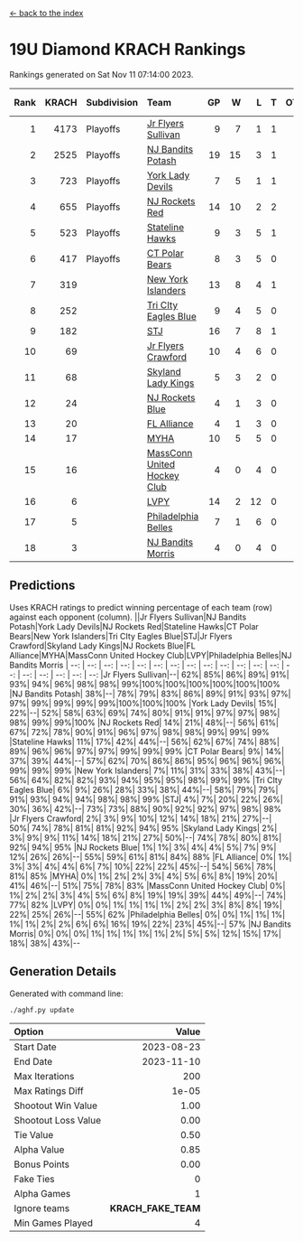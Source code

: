 [<- back to the index](readme.md)
# 19U Diamond KRACH Rankings
Rankings generated on Sat Nov 11 07:14:00 2023.

Rank|KRACH|Subdivision|Team|GP|W|L|T|OTW|OTL|SoS|Exp Wins|Win Diff
---:|---:|:---|:---|---:|---:|---:|---:|---:|---:|---:|---:|---:
1|4173|Playoffs|[Jr Flyers Sullivan](https://gamesheetstats.com/seasons/3663/teams/140859/schedule)|9|7|1|1|1|0|996|8.3|-0.0
2|2525|Playoffs|[NJ Bandits Potash](https://gamesheetstats.com/seasons/3663/teams/140857/schedule)|19|15|3|1|0|0|890|16.3|-0.0
3|723|Playoffs|[York Lady Devils](https://gamesheetstats.com/seasons/3663/teams/140856/schedule)|7|5|1|1|0|0|224|6.3|-0.0
4|655|Playoffs|[NJ Rockets Red](https://gamesheetstats.com/seasons/3663/teams/140855/schedule)|14|10|2|2|1|0|426|11.9|0.0
5|523|Playoffs|[Stateline Hawks](https://gamesheetstats.com/seasons/3663/teams/141851/schedule)|9|3|5|1|0|1|1733|4.3|-0.0
6|417|Playoffs|[CT Polar Bears](https://gamesheetstats.com/seasons/3663/teams/140853/schedule)|8|3|5|0|0|0|1657|3.8|-0.0
7|319||[New York Islanders](https://gamesheetstats.com/seasons/3663/teams/140861/schedule)|13|8|4|1|0|0|531|9.4|0.0
8|252||[Tri CIty Eagles Blue](https://gamesheetstats.com/seasons/3663/teams/140852/schedule)|9|4|5|0|0|0|1093|4.8|-0.0
9|182||[STJ](https://gamesheetstats.com/seasons/3663/teams/140858/schedule)|16|7|8|1|0|0|871|8.4|0.0
10|69||[Jr Flyers Crawford](https://gamesheetstats.com/seasons/3663/teams/140862/schedule)|10|4|6|0|0|1|249|4.9|0.0
11|68||[Skyland Lady Kings](https://gamesheetstats.com/seasons/3663/teams/140865/schedule)|5|3|2|0|0|0|168|3.9|0.0
12|24||[NJ Rockets Blue](https://gamesheetstats.com/seasons/3663/teams/140867/schedule)|4|1|3|0|0|0|194|1.9|0.0
13|20||[FL Alliance](https://gamesheetstats.com/seasons/3663/teams/156907/schedule)|4|1|3|0|0|0|291|1.9|0.0
14|17||[MYHA](https://gamesheetstats.com/seasons/3663/teams/140863/schedule)|10|5|5|0|0|0|104|5.9|0.0
15|16||[MassConn United Hockey Club](https://gamesheetstats.com/seasons/3663/teams/140854/schedule)|4|0|4|0|0|0|825|0.9|0.0
16|6||[LVPY](https://gamesheetstats.com/seasons/3663/teams/140860/schedule)|14|2|12|0|0|0|321|2.9|0.0
17|5||[Philadelphia Belles](https://gamesheetstats.com/seasons/3663/teams/140864/schedule)|7|1|6|0|0|0|55|1.9|0.0
18|3||[NJ Bandits Morris](https://gamesheetstats.com/seasons/3663/teams/140866/schedule)|4|0|4|0|0|0|144|0.9|0.0

## Predictions
Uses KRACH ratings to predict winning percentage of each team (row) against each opponent (column).
||Jr Flyers Sullivan|NJ Bandits Potash|York Lady Devils|NJ Rockets Red|Stateline Hawks|CT Polar Bears|New York Islanders|Tri CIty Eagles Blue|STJ|Jr Flyers Crawford|Skyland Lady Kings|NJ Rockets Blue|FL Alliance|MYHA|MassConn United Hockey Club|LVPY|Philadelphia Belles|NJ Bandits Morris
| --: | --: | --: | --: | --: | --: | --: | --: | --: | --: | --: | --: | --: | --: | --: | --: | --: | --: | --: 
|Jr Flyers Sullivan|--| 62%| 85%| 86%| 89%| 91%| 93%| 94%| 96%| 98%| 98%| 99%|100%|100%|100%|100%|100%|100%
|NJ Bandits Potash| 38%|--| 78%| 79%| 83%| 86%| 89%| 91%| 93%| 97%| 97%| 99%| 99%| 99%| 99%|100%|100%|100%
|York Lady Devils| 15%| 22%|--| 52%| 58%| 63%| 69%| 74%| 80%| 91%| 91%| 97%| 97%| 98%| 98%| 99%| 99%|100%
|NJ Rockets Red| 14%| 21%| 48%|--| 56%| 61%| 67%| 72%| 78%| 90%| 91%| 96%| 97%| 98%| 98%| 99%| 99%| 99%
|Stateline Hawks| 11%| 17%| 42%| 44%|--| 56%| 62%| 67%| 74%| 88%| 89%| 96%| 96%| 97%| 97%| 99%| 99%| 99%
|CT Polar Bears|  9%| 14%| 37%| 39%| 44%|--| 57%| 62%| 70%| 86%| 86%| 95%| 96%| 96%| 96%| 99%| 99%| 99%
|New York Islanders|  7%| 11%| 31%| 33%| 38%| 43%|--| 56%| 64%| 82%| 82%| 93%| 94%| 95%| 95%| 98%| 99%| 99%
|Tri CIty Eagles Blue|  6%|  9%| 26%| 28%| 33%| 38%| 44%|--| 58%| 79%| 79%| 91%| 93%| 94%| 94%| 98%| 98%| 99%
|STJ|  4%|  7%| 20%| 22%| 26%| 30%| 36%| 42%|--| 73%| 73%| 88%| 90%| 92%| 92%| 97%| 98%| 98%
|Jr Flyers Crawford|  2%|  3%|  9%| 10%| 12%| 14%| 18%| 21%| 27%|--| 50%| 74%| 78%| 81%| 81%| 92%| 94%| 95%
|Skyland Lady Kings|  2%|  3%|  9%|  9%| 11%| 14%| 18%| 21%| 27%| 50%|--| 74%| 78%| 80%| 81%| 92%| 94%| 95%
|NJ Rockets Blue|  1%|  1%|  3%|  4%|  4%|  5%|  7%|  9%| 12%| 26%| 26%|--| 55%| 59%| 61%| 81%| 84%| 88%
|FL Alliance|  0%|  1%|  3%|  3%|  4%|  4%|  6%|  7%| 10%| 22%| 22%| 45%|--| 54%| 56%| 78%| 81%| 85%
|MYHA|  0%|  1%|  2%|  2%|  3%|  4%|  5%|  6%|  8%| 19%| 20%| 41%| 46%|--| 51%| 75%| 78%| 83%
|MassConn United Hockey Club|  0%|  1%|  2%|  2%|  3%|  4%|  5%|  6%|  8%| 19%| 19%| 39%| 44%| 49%|--| 74%| 77%| 82%
|LVPY|  0%|  0%|  1%|  1%|  1%|  1%|  2%|  2%|  3%|  8%|  8%| 19%| 22%| 25%| 26%|--| 55%| 62%
|Philadelphia Belles|  0%|  0%|  1%|  1%|  1%|  1%|  1%|  2%|  2%|  6%|  6%| 16%| 19%| 22%| 23%| 45%|--| 57%
|NJ Bandits Morris|  0%|  0%|  0%|  1%|  1%|  1%|  1%|  1%|  2%|  5%|  5%| 12%| 15%| 17%| 18%| 38%| 43%|--

## Generation Details

Generated with command line:
```
./aghf.py update
```

| Option | Value |
| :----- | ----: |
| Start Date | 2023-08-23 |
| End Date | 2023-11-10 |
| Max Iterations | 200 |
| Max Ratings Diff | 1e-05 |
| Shootout Win Value | 1.00 |
| Shootout Loss Value | 0.00 |
| Tie Value | 0.50 |
| Alpha Value | 0.85 |
| Bonus Points | 0.00 |
| Fake Ties | 0 |
| Alpha Games | 1 |
| Ignore teams | __KRACH_FAKE_TEAM__ |
| Min Games Played | 4 |

